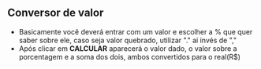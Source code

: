## Conversor de valor ##
- Basicamente você deverá entrar com um valor e escolher a % que quer saber sobre ele, caso seja valor quebrado, utilizar "." ai invés de ","
- Após clicar em **CALCULAR** aparecerá o valor dado, o valor sobre a porcentagem e a soma dos dois, ambos convertidos para o real(R$)
